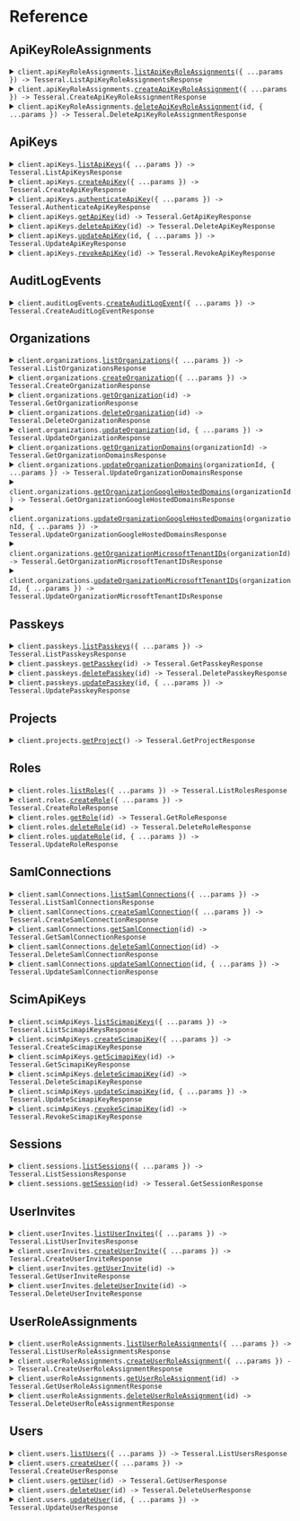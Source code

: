 # Reference

## ApiKeyRoleAssignments

<details><summary><code>client.apiKeyRoleAssignments.<a href="/src/api/resources/apiKeyRoleAssignments/client/Client.ts">listApiKeyRoleAssignments</a>({ ...params }) -> Tesseral.ListApiKeyRoleAssignmentsResponse</code></summary>
<dl>
<dd>

#### 🔌 Usage

<dl>
<dd>

<dl>
<dd>

```typescript
await client.apiKeyRoleAssignments.listApiKeyRoleAssignments();
```

</dd>
</dl>
</dd>
</dl>

#### ⚙️ Parameters

<dl>
<dd>

<dl>
<dd>

**request:** `Tesseral.ApiKeyRoleAssignmentsListApiKeyRoleAssignmentsRequest`

</dd>
</dl>

<dl>
<dd>

**requestOptions:** `ApiKeyRoleAssignments.RequestOptions`

</dd>
</dl>
</dd>
</dl>

</dd>
</dl>
</details>

<details><summary><code>client.apiKeyRoleAssignments.<a href="/src/api/resources/apiKeyRoleAssignments/client/Client.ts">createApiKeyRoleAssignment</a>({ ...params }) -> Tesseral.CreateApiKeyRoleAssignmentResponse</code></summary>
<dl>
<dd>

#### 🔌 Usage

<dl>
<dd>

<dl>
<dd>

```typescript
await client.apiKeyRoleAssignments.createApiKeyRoleAssignment();
```

</dd>
</dl>
</dd>
</dl>

#### ⚙️ Parameters

<dl>
<dd>

<dl>
<dd>

**request:** `Tesseral.CreateApiKeyRoleAssignmentRequest`

</dd>
</dl>

<dl>
<dd>

**requestOptions:** `ApiKeyRoleAssignments.RequestOptions`

</dd>
</dl>
</dd>
</dl>

</dd>
</dl>
</details>

<details><summary><code>client.apiKeyRoleAssignments.<a href="/src/api/resources/apiKeyRoleAssignments/client/Client.ts">deleteApiKeyRoleAssignment</a>(id, { ...params }) -> Tesseral.DeleteApiKeyRoleAssignmentResponse</code></summary>
<dl>
<dd>

#### 🔌 Usage

<dl>
<dd>

<dl>
<dd>

```typescript
await client.apiKeyRoleAssignments.deleteApiKeyRoleAssignment("id");
```

</dd>
</dl>
</dd>
</dl>

#### ⚙️ Parameters

<dl>
<dd>

<dl>
<dd>

**id:** `string`

</dd>
</dl>

<dl>
<dd>

**request:** `Tesseral.ApiKeyRoleAssignmentsDeleteApiKeyRoleAssignmentRequest`

</dd>
</dl>

<dl>
<dd>

**requestOptions:** `ApiKeyRoleAssignments.RequestOptions`

</dd>
</dl>
</dd>
</dl>

</dd>
</dl>
</details>

## ApiKeys

<details><summary><code>client.apiKeys.<a href="/src/api/resources/apiKeys/client/Client.ts">listApiKeys</a>({ ...params }) -> Tesseral.ListApiKeysResponse</code></summary>
<dl>
<dd>

#### 📝 Description

<dl>
<dd>

<dl>
<dd>

List API Keys.

</dd>
</dl>
</dd>
</dl>

#### 🔌 Usage

<dl>
<dd>

<dl>
<dd>

```typescript
await client.apiKeys.listApiKeys();
```

</dd>
</dl>
</dd>
</dl>

#### ⚙️ Parameters

<dl>
<dd>

<dl>
<dd>

**request:** `Tesseral.ApiKeysListApiKeysRequest`

</dd>
</dl>

<dl>
<dd>

**requestOptions:** `ApiKeys.RequestOptions`

</dd>
</dl>
</dd>
</dl>

</dd>
</dl>
</details>

<details><summary><code>client.apiKeys.<a href="/src/api/resources/apiKeys/client/Client.ts">createApiKey</a>({ ...params }) -> Tesseral.CreateApiKeyResponse</code></summary>
<dl>
<dd>

#### 📝 Description

<dl>
<dd>

<dl>
<dd>

Create an API Key for an Organization.

</dd>
</dl>
</dd>
</dl>

#### 🔌 Usage

<dl>
<dd>

<dl>
<dd>

```typescript
await client.apiKeys.createApiKey();
```

</dd>
</dl>
</dd>
</dl>

#### ⚙️ Parameters

<dl>
<dd>

<dl>
<dd>

**request:** `Tesseral.CreateApiKeyRequest`

</dd>
</dl>

<dl>
<dd>

**requestOptions:** `ApiKeys.RequestOptions`

</dd>
</dl>
</dd>
</dl>

</dd>
</dl>
</details>

<details><summary><code>client.apiKeys.<a href="/src/api/resources/apiKeys/client/Client.ts">authenticateApiKey</a>({ ...params }) -> Tesseral.AuthenticateApiKeyResponse</code></summary>
<dl>
<dd>

#### 🔌 Usage

<dl>
<dd>

<dl>
<dd>

```typescript
await client.apiKeys.authenticateApiKey();
```

</dd>
</dl>
</dd>
</dl>

#### ⚙️ Parameters

<dl>
<dd>

<dl>
<dd>

**request:** `Tesseral.AuthenticateApiKeyRequest`

</dd>
</dl>

<dl>
<dd>

**requestOptions:** `ApiKeys.RequestOptions`

</dd>
</dl>
</dd>
</dl>

</dd>
</dl>
</details>

<details><summary><code>client.apiKeys.<a href="/src/api/resources/apiKeys/client/Client.ts">getApiKey</a>(id) -> Tesseral.GetApiKeyResponse</code></summary>
<dl>
<dd>

#### 📝 Description

<dl>
<dd>

<dl>
<dd>

Get an API Key.

</dd>
</dl>
</dd>
</dl>

#### 🔌 Usage

<dl>
<dd>

<dl>
<dd>

```typescript
await client.apiKeys.getApiKey("id");
```

</dd>
</dl>
</dd>
</dl>

#### ⚙️ Parameters

<dl>
<dd>

<dl>
<dd>

**id:** `string`

</dd>
</dl>

<dl>
<dd>

**requestOptions:** `ApiKeys.RequestOptions`

</dd>
</dl>
</dd>
</dl>

</dd>
</dl>
</details>

<details><summary><code>client.apiKeys.<a href="/src/api/resources/apiKeys/client/Client.ts">deleteApiKey</a>(id) -> Tesseral.DeleteApiKeyResponse</code></summary>
<dl>
<dd>

#### 📝 Description

<dl>
<dd>

<dl>
<dd>

Delete an API Key.

</dd>
</dl>
</dd>
</dl>

#### 🔌 Usage

<dl>
<dd>

<dl>
<dd>

```typescript
await client.apiKeys.deleteApiKey("id");
```

</dd>
</dl>
</dd>
</dl>

#### ⚙️ Parameters

<dl>
<dd>

<dl>
<dd>

**id:** `string`

</dd>
</dl>

<dl>
<dd>

**requestOptions:** `ApiKeys.RequestOptions`

</dd>
</dl>
</dd>
</dl>

</dd>
</dl>
</details>

<details><summary><code>client.apiKeys.<a href="/src/api/resources/apiKeys/client/Client.ts">updateApiKey</a>(id, { ...params }) -> Tesseral.UpdateApiKeyResponse</code></summary>
<dl>
<dd>

#### 📝 Description

<dl>
<dd>

<dl>
<dd>

Update an API Key.

</dd>
</dl>
</dd>
</dl>

#### 🔌 Usage

<dl>
<dd>

<dl>
<dd>

```typescript
await client.apiKeys.updateApiKey("id");
```

</dd>
</dl>
</dd>
</dl>

#### ⚙️ Parameters

<dl>
<dd>

<dl>
<dd>

**id:** `string`

</dd>
</dl>

<dl>
<dd>

**request:** `Tesseral.UpdateApiKeyRequest`

</dd>
</dl>

<dl>
<dd>

**requestOptions:** `ApiKeys.RequestOptions`

</dd>
</dl>
</dd>
</dl>

</dd>
</dl>
</details>

<details><summary><code>client.apiKeys.<a href="/src/api/resources/apiKeys/client/Client.ts">revokeApiKey</a>(id) -> Tesseral.RevokeApiKeyResponse</code></summary>
<dl>
<dd>

#### 📝 Description

<dl>
<dd>

<dl>
<dd>

Revoke an API Key.

</dd>
</dl>
</dd>
</dl>

#### 🔌 Usage

<dl>
<dd>

<dl>
<dd>

```typescript
await client.apiKeys.revokeApiKey("id");
```

</dd>
</dl>
</dd>
</dl>

#### ⚙️ Parameters

<dl>
<dd>

<dl>
<dd>

**id:** `string`

</dd>
</dl>

<dl>
<dd>

**requestOptions:** `ApiKeys.RequestOptions`

</dd>
</dl>
</dd>
</dl>

</dd>
</dl>
</details>

## AuditLogEvents

<details><summary><code>client.auditLogEvents.<a href="/src/api/resources/auditLogEvents/client/Client.ts">createAuditLogEvent</a>({ ...params }) -> Tesseral.CreateAuditLogEventResponse</code></summary>
<dl>
<dd>

#### 🔌 Usage

<dl>
<dd>

<dl>
<dd>

```typescript
await client.auditLogEvents.createAuditLogEvent({});
```

</dd>
</dl>
</dd>
</dl>

#### ⚙️ Parameters

<dl>
<dd>

<dl>
<dd>

**request:** `Tesseral.AuditLogEvent`

</dd>
</dl>

<dl>
<dd>

**requestOptions:** `AuditLogEvents.RequestOptions`

</dd>
</dl>
</dd>
</dl>

</dd>
</dl>
</details>

## Organizations

<details><summary><code>client.organizations.<a href="/src/api/resources/organizations/client/Client.ts">listOrganizations</a>({ ...params }) -> Tesseral.ListOrganizationsResponse</code></summary>
<dl>
<dd>

#### 📝 Description

<dl>
<dd>

<dl>
<dd>

List Organizations.

</dd>
</dl>
</dd>
</dl>

#### 🔌 Usage

<dl>
<dd>

<dl>
<dd>

```typescript
await client.organizations.listOrganizations();
```

</dd>
</dl>
</dd>
</dl>

#### ⚙️ Parameters

<dl>
<dd>

<dl>
<dd>

**request:** `Tesseral.OrganizationsListOrganizationsRequest`

</dd>
</dl>

<dl>
<dd>

**requestOptions:** `Organizations.RequestOptions`

</dd>
</dl>
</dd>
</dl>

</dd>
</dl>
</details>

<details><summary><code>client.organizations.<a href="/src/api/resources/organizations/client/Client.ts">createOrganization</a>({ ...params }) -> Tesseral.CreateOrganizationResponse</code></summary>
<dl>
<dd>

#### 📝 Description

<dl>
<dd>

<dl>
<dd>

Create an Organization.

</dd>
</dl>
</dd>
</dl>

#### 🔌 Usage

<dl>
<dd>

<dl>
<dd>

```typescript
await client.organizations.createOrganization({});
```

</dd>
</dl>
</dd>
</dl>

#### ⚙️ Parameters

<dl>
<dd>

<dl>
<dd>

**request:** `Tesseral.Organization`

</dd>
</dl>

<dl>
<dd>

**requestOptions:** `Organizations.RequestOptions`

</dd>
</dl>
</dd>
</dl>

</dd>
</dl>
</details>

<details><summary><code>client.organizations.<a href="/src/api/resources/organizations/client/Client.ts">getOrganization</a>(id) -> Tesseral.GetOrganizationResponse</code></summary>
<dl>
<dd>

#### 📝 Description

<dl>
<dd>

<dl>
<dd>

Get an Organization.

</dd>
</dl>
</dd>
</dl>

#### 🔌 Usage

<dl>
<dd>

<dl>
<dd>

```typescript
await client.organizations.getOrganization("id");
```

</dd>
</dl>
</dd>
</dl>

#### ⚙️ Parameters

<dl>
<dd>

<dl>
<dd>

**id:** `string` — The Organization ID.

</dd>
</dl>

<dl>
<dd>

**requestOptions:** `Organizations.RequestOptions`

</dd>
</dl>
</dd>
</dl>

</dd>
</dl>
</details>

<details><summary><code>client.organizations.<a href="/src/api/resources/organizations/client/Client.ts">deleteOrganization</a>(id) -> Tesseral.DeleteOrganizationResponse</code></summary>
<dl>
<dd>

#### 📝 Description

<dl>
<dd>

<dl>
<dd>

Delete an Organization.

</dd>
</dl>
</dd>
</dl>

#### 🔌 Usage

<dl>
<dd>

<dl>
<dd>

```typescript
await client.organizations.deleteOrganization("id");
```

</dd>
</dl>
</dd>
</dl>

#### ⚙️ Parameters

<dl>
<dd>

<dl>
<dd>

**id:** `string` — The Organization ID.

</dd>
</dl>

<dl>
<dd>

**requestOptions:** `Organizations.RequestOptions`

</dd>
</dl>
</dd>
</dl>

</dd>
</dl>
</details>

<details><summary><code>client.organizations.<a href="/src/api/resources/organizations/client/Client.ts">updateOrganization</a>(id, { ...params }) -> Tesseral.UpdateOrganizationResponse</code></summary>
<dl>
<dd>

#### 📝 Description

<dl>
<dd>

<dl>
<dd>

Update an Organization.

</dd>
</dl>
</dd>
</dl>

#### 🔌 Usage

<dl>
<dd>

<dl>
<dd>

```typescript
await client.organizations.updateOrganization("id", {});
```

</dd>
</dl>
</dd>
</dl>

#### ⚙️ Parameters

<dl>
<dd>

<dl>
<dd>

**id:** `string` — The Organization ID.

</dd>
</dl>

<dl>
<dd>

**request:** `Tesseral.Organization`

</dd>
</dl>

<dl>
<dd>

**requestOptions:** `Organizations.RequestOptions`

</dd>
</dl>
</dd>
</dl>

</dd>
</dl>
</details>

<details><summary><code>client.organizations.<a href="/src/api/resources/organizations/client/Client.ts">getOrganizationDomains</a>(organizationId) -> Tesseral.GetOrganizationDomainsResponse</code></summary>
<dl>
<dd>

#### 📝 Description

<dl>
<dd>

<dl>
<dd>

Get Organization Domains.

</dd>
</dl>
</dd>
</dl>

#### 🔌 Usage

<dl>
<dd>

<dl>
<dd>

```typescript
await client.organizations.getOrganizationDomains("organizationId");
```

</dd>
</dl>
</dd>
</dl>

#### ⚙️ Parameters

<dl>
<dd>

<dl>
<dd>

**organizationId:** `string` — The Organization ID.

</dd>
</dl>

<dl>
<dd>

**requestOptions:** `Organizations.RequestOptions`

</dd>
</dl>
</dd>
</dl>

</dd>
</dl>
</details>

<details><summary><code>client.organizations.<a href="/src/api/resources/organizations/client/Client.ts">updateOrganizationDomains</a>(organizationId, { ...params }) -> Tesseral.UpdateOrganizationDomainsResponse</code></summary>
<dl>
<dd>

#### 📝 Description

<dl>
<dd>

<dl>
<dd>

Update Organization Domains.

</dd>
</dl>
</dd>
</dl>

#### 🔌 Usage

<dl>
<dd>

<dl>
<dd>

```typescript
await client.organizations.updateOrganizationDomains("organizationId", {});
```

</dd>
</dl>
</dd>
</dl>

#### ⚙️ Parameters

<dl>
<dd>

<dl>
<dd>

**organizationId:** `string` — The Organization ID.

</dd>
</dl>

<dl>
<dd>

**request:** `Tesseral.OrganizationDomains`

</dd>
</dl>

<dl>
<dd>

**requestOptions:** `Organizations.RequestOptions`

</dd>
</dl>
</dd>
</dl>

</dd>
</dl>
</details>

<details><summary><code>client.organizations.<a href="/src/api/resources/organizations/client/Client.ts">getOrganizationGoogleHostedDomains</a>(organizationId) -> Tesseral.GetOrganizationGoogleHostedDomainsResponse</code></summary>
<dl>
<dd>

#### 📝 Description

<dl>
<dd>

<dl>
<dd>

Get Organization Google Hosted Domains.

</dd>
</dl>
</dd>
</dl>

#### 🔌 Usage

<dl>
<dd>

<dl>
<dd>

```typescript
await client.organizations.getOrganizationGoogleHostedDomains("organizationId");
```

</dd>
</dl>
</dd>
</dl>

#### ⚙️ Parameters

<dl>
<dd>

<dl>
<dd>

**organizationId:** `string` — The ID of the Organization.

</dd>
</dl>

<dl>
<dd>

**requestOptions:** `Organizations.RequestOptions`

</dd>
</dl>
</dd>
</dl>

</dd>
</dl>
</details>

<details><summary><code>client.organizations.<a href="/src/api/resources/organizations/client/Client.ts">updateOrganizationGoogleHostedDomains</a>(organizationId, { ...params }) -> Tesseral.UpdateOrganizationGoogleHostedDomainsResponse</code></summary>
<dl>
<dd>

#### 📝 Description

<dl>
<dd>

<dl>
<dd>

Update Organization Google Hosted Domains.

</dd>
</dl>
</dd>
</dl>

#### 🔌 Usage

<dl>
<dd>

<dl>
<dd>

```typescript
await client.organizations.updateOrganizationGoogleHostedDomains("organizationId", {});
```

</dd>
</dl>
</dd>
</dl>

#### ⚙️ Parameters

<dl>
<dd>

<dl>
<dd>

**organizationId:** `string` — The ID of the Organization.

</dd>
</dl>

<dl>
<dd>

**request:** `Tesseral.OrganizationGoogleHostedDomains`

</dd>
</dl>

<dl>
<dd>

**requestOptions:** `Organizations.RequestOptions`

</dd>
</dl>
</dd>
</dl>

</dd>
</dl>
</details>

<details><summary><code>client.organizations.<a href="/src/api/resources/organizations/client/Client.ts">getOrganizationMicrosoftTenantIDs</a>(organizationId) -> Tesseral.GetOrganizationMicrosoftTenantIDsResponse</code></summary>
<dl>
<dd>

#### 📝 Description

<dl>
<dd>

<dl>
<dd>

Get Organization Microsoft Tenant IDs.

</dd>
</dl>
</dd>
</dl>

#### 🔌 Usage

<dl>
<dd>

<dl>
<dd>

```typescript
await client.organizations.getOrganizationMicrosoftTenantIDs("organizationId");
```

</dd>
</dl>
</dd>
</dl>

#### ⚙️ Parameters

<dl>
<dd>

<dl>
<dd>

**organizationId:** `string` — The ID of the Organization.

</dd>
</dl>

<dl>
<dd>

**requestOptions:** `Organizations.RequestOptions`

</dd>
</dl>
</dd>
</dl>

</dd>
</dl>
</details>

<details><summary><code>client.organizations.<a href="/src/api/resources/organizations/client/Client.ts">updateOrganizationMicrosoftTenantIDs</a>(organizationId, { ...params }) -> Tesseral.UpdateOrganizationMicrosoftTenantIDsResponse</code></summary>
<dl>
<dd>

#### 📝 Description

<dl>
<dd>

<dl>
<dd>

Update Organization Microsoft Tenant IDs.

</dd>
</dl>
</dd>
</dl>

#### 🔌 Usage

<dl>
<dd>

<dl>
<dd>

```typescript
await client.organizations.updateOrganizationMicrosoftTenantIDs("organizationId", {});
```

</dd>
</dl>
</dd>
</dl>

#### ⚙️ Parameters

<dl>
<dd>

<dl>
<dd>

**organizationId:** `string` — The ID of the Organization.

</dd>
</dl>

<dl>
<dd>

**request:** `Tesseral.OrganizationMicrosoftTenantIDs`

</dd>
</dl>

<dl>
<dd>

**requestOptions:** `Organizations.RequestOptions`

</dd>
</dl>
</dd>
</dl>

</dd>
</dl>
</details>

## Passkeys

<details><summary><code>client.passkeys.<a href="/src/api/resources/passkeys/client/Client.ts">listPasskeys</a>({ ...params }) -> Tesseral.ListPasskeysResponse</code></summary>
<dl>
<dd>

#### 📝 Description

<dl>
<dd>

<dl>
<dd>

List Passkeys.

</dd>
</dl>
</dd>
</dl>

#### 🔌 Usage

<dl>
<dd>

<dl>
<dd>

```typescript
await client.passkeys.listPasskeys();
```

</dd>
</dl>
</dd>
</dl>

#### ⚙️ Parameters

<dl>
<dd>

<dl>
<dd>

**request:** `Tesseral.PasskeysListPasskeysRequest`

</dd>
</dl>

<dl>
<dd>

**requestOptions:** `Passkeys.RequestOptions`

</dd>
</dl>
</dd>
</dl>

</dd>
</dl>
</details>

<details><summary><code>client.passkeys.<a href="/src/api/resources/passkeys/client/Client.ts">getPasskey</a>(id) -> Tesseral.GetPasskeyResponse</code></summary>
<dl>
<dd>

#### 📝 Description

<dl>
<dd>

<dl>
<dd>

Get a Passkey.

</dd>
</dl>
</dd>
</dl>

#### 🔌 Usage

<dl>
<dd>

<dl>
<dd>

```typescript
await client.passkeys.getPasskey("id");
```

</dd>
</dl>
</dd>
</dl>

#### ⚙️ Parameters

<dl>
<dd>

<dl>
<dd>

**id:** `string` — The Passkey ID.

</dd>
</dl>

<dl>
<dd>

**requestOptions:** `Passkeys.RequestOptions`

</dd>
</dl>
</dd>
</dl>

</dd>
</dl>
</details>

<details><summary><code>client.passkeys.<a href="/src/api/resources/passkeys/client/Client.ts">deletePasskey</a>(id) -> Tesseral.DeletePasskeyResponse</code></summary>
<dl>
<dd>

#### 📝 Description

<dl>
<dd>

<dl>
<dd>

Delete a Passkey.

</dd>
</dl>
</dd>
</dl>

#### 🔌 Usage

<dl>
<dd>

<dl>
<dd>

```typescript
await client.passkeys.deletePasskey("id");
```

</dd>
</dl>
</dd>
</dl>

#### ⚙️ Parameters

<dl>
<dd>

<dl>
<dd>

**id:** `string` — The Passkey ID.

</dd>
</dl>

<dl>
<dd>

**requestOptions:** `Passkeys.RequestOptions`

</dd>
</dl>
</dd>
</dl>

</dd>
</dl>
</details>

<details><summary><code>client.passkeys.<a href="/src/api/resources/passkeys/client/Client.ts">updatePasskey</a>(id, { ...params }) -> Tesseral.UpdatePasskeyResponse</code></summary>
<dl>
<dd>

#### 📝 Description

<dl>
<dd>

<dl>
<dd>

Update a Passkey.

</dd>
</dl>
</dd>
</dl>

#### 🔌 Usage

<dl>
<dd>

<dl>
<dd>

```typescript
await client.passkeys.updatePasskey("id", {});
```

</dd>
</dl>
</dd>
</dl>

#### ⚙️ Parameters

<dl>
<dd>

<dl>
<dd>

**id:** `string` — The Passkey ID.

</dd>
</dl>

<dl>
<dd>

**request:** `Tesseral.Passkey`

</dd>
</dl>

<dl>
<dd>

**requestOptions:** `Passkeys.RequestOptions`

</dd>
</dl>
</dd>
</dl>

</dd>
</dl>
</details>

## Projects

<details><summary><code>client.projects.<a href="/src/api/resources/projects/client/Client.ts">getProject</a>() -> Tesseral.GetProjectResponse</code></summary>
<dl>
<dd>

#### 📝 Description

<dl>
<dd>

<dl>
<dd>

Get the current project.

</dd>
</dl>
</dd>
</dl>

#### 🔌 Usage

<dl>
<dd>

<dl>
<dd>

```typescript
await client.projects.getProject();
```

</dd>
</dl>
</dd>
</dl>

#### ⚙️ Parameters

<dl>
<dd>

<dl>
<dd>

**requestOptions:** `Projects.RequestOptions`

</dd>
</dl>
</dd>
</dl>

</dd>
</dl>
</details>

## Roles

<details><summary><code>client.roles.<a href="/src/api/resources/roles/client/Client.ts">listRoles</a>({ ...params }) -> Tesseral.ListRolesResponse</code></summary>
<dl>
<dd>

#### 📝 Description

<dl>
<dd>

<dl>
<dd>

List Roles.

</dd>
</dl>
</dd>
</dl>

#### 🔌 Usage

<dl>
<dd>

<dl>
<dd>

```typescript
await client.roles.listRoles();
```

</dd>
</dl>
</dd>
</dl>

#### ⚙️ Parameters

<dl>
<dd>

<dl>
<dd>

**request:** `Tesseral.RolesListRolesRequest`

</dd>
</dl>

<dl>
<dd>

**requestOptions:** `Roles.RequestOptions`

</dd>
</dl>
</dd>
</dl>

</dd>
</dl>
</details>

<details><summary><code>client.roles.<a href="/src/api/resources/roles/client/Client.ts">createRole</a>({ ...params }) -> Tesseral.CreateRoleResponse</code></summary>
<dl>
<dd>

#### 📝 Description

<dl>
<dd>

<dl>
<dd>

Create a Role.

</dd>
</dl>
</dd>
</dl>

#### 🔌 Usage

<dl>
<dd>

<dl>
<dd>

```typescript
await client.roles.createRole({});
```

</dd>
</dl>
</dd>
</dl>

#### ⚙️ Parameters

<dl>
<dd>

<dl>
<dd>

**request:** `Tesseral.Role`

</dd>
</dl>

<dl>
<dd>

**requestOptions:** `Roles.RequestOptions`

</dd>
</dl>
</dd>
</dl>

</dd>
</dl>
</details>

<details><summary><code>client.roles.<a href="/src/api/resources/roles/client/Client.ts">getRole</a>(id) -> Tesseral.GetRoleResponse</code></summary>
<dl>
<dd>

#### 📝 Description

<dl>
<dd>

<dl>
<dd>

Get a Role.

</dd>
</dl>
</dd>
</dl>

#### 🔌 Usage

<dl>
<dd>

<dl>
<dd>

```typescript
await client.roles.getRole("id");
```

</dd>
</dl>
</dd>
</dl>

#### ⚙️ Parameters

<dl>
<dd>

<dl>
<dd>

**id:** `string`

</dd>
</dl>

<dl>
<dd>

**requestOptions:** `Roles.RequestOptions`

</dd>
</dl>
</dd>
</dl>

</dd>
</dl>
</details>

<details><summary><code>client.roles.<a href="/src/api/resources/roles/client/Client.ts">deleteRole</a>(id) -> Tesseral.DeleteRoleResponse</code></summary>
<dl>
<dd>

#### 📝 Description

<dl>
<dd>

<dl>
<dd>

Delete a Role.

</dd>
</dl>
</dd>
</dl>

#### 🔌 Usage

<dl>
<dd>

<dl>
<dd>

```typescript
await client.roles.deleteRole("id");
```

</dd>
</dl>
</dd>
</dl>

#### ⚙️ Parameters

<dl>
<dd>

<dl>
<dd>

**id:** `string`

</dd>
</dl>

<dl>
<dd>

**requestOptions:** `Roles.RequestOptions`

</dd>
</dl>
</dd>
</dl>

</dd>
</dl>
</details>

<details><summary><code>client.roles.<a href="/src/api/resources/roles/client/Client.ts">updateRole</a>(id, { ...params }) -> Tesseral.UpdateRoleResponse</code></summary>
<dl>
<dd>

#### 📝 Description

<dl>
<dd>

<dl>
<dd>

Update a Role.

</dd>
</dl>
</dd>
</dl>

#### 🔌 Usage

<dl>
<dd>

<dl>
<dd>

```typescript
await client.roles.updateRole("id", {});
```

</dd>
</dl>
</dd>
</dl>

#### ⚙️ Parameters

<dl>
<dd>

<dl>
<dd>

**id:** `string`

</dd>
</dl>

<dl>
<dd>

**request:** `Tesseral.Role`

</dd>
</dl>

<dl>
<dd>

**requestOptions:** `Roles.RequestOptions`

</dd>
</dl>
</dd>
</dl>

</dd>
</dl>
</details>

## SamlConnections

<details><summary><code>client.samlConnections.<a href="/src/api/resources/samlConnections/client/Client.ts">listSamlConnections</a>({ ...params }) -> Tesseral.ListSamlConnectionsResponse</code></summary>
<dl>
<dd>

#### 📝 Description

<dl>
<dd>

<dl>
<dd>

List SAML Connections.

</dd>
</dl>
</dd>
</dl>

#### 🔌 Usage

<dl>
<dd>

<dl>
<dd>

```typescript
await client.samlConnections.listSamlConnections();
```

</dd>
</dl>
</dd>
</dl>

#### ⚙️ Parameters

<dl>
<dd>

<dl>
<dd>

**request:** `Tesseral.SamlConnectionsListSamlConnectionsRequest`

</dd>
</dl>

<dl>
<dd>

**requestOptions:** `SamlConnections.RequestOptions`

</dd>
</dl>
</dd>
</dl>

</dd>
</dl>
</details>

<details><summary><code>client.samlConnections.<a href="/src/api/resources/samlConnections/client/Client.ts">createSamlConnection</a>({ ...params }) -> Tesseral.CreateSamlConnectionResponse</code></summary>
<dl>
<dd>

#### 📝 Description

<dl>
<dd>

<dl>
<dd>

Create a SAML Connection.

</dd>
</dl>
</dd>
</dl>

#### 🔌 Usage

<dl>
<dd>

<dl>
<dd>

```typescript
await client.samlConnections.createSamlConnection({});
```

</dd>
</dl>
</dd>
</dl>

#### ⚙️ Parameters

<dl>
<dd>

<dl>
<dd>

**request:** `Tesseral.SamlConnection`

</dd>
</dl>

<dl>
<dd>

**requestOptions:** `SamlConnections.RequestOptions`

</dd>
</dl>
</dd>
</dl>

</dd>
</dl>
</details>

<details><summary><code>client.samlConnections.<a href="/src/api/resources/samlConnections/client/Client.ts">getSamlConnection</a>(id) -> Tesseral.GetSamlConnectionResponse</code></summary>
<dl>
<dd>

#### 📝 Description

<dl>
<dd>

<dl>
<dd>

Get a SAML Connection.

</dd>
</dl>
</dd>
</dl>

#### 🔌 Usage

<dl>
<dd>

<dl>
<dd>

```typescript
await client.samlConnections.getSamlConnection("id");
```

</dd>
</dl>
</dd>
</dl>

#### ⚙️ Parameters

<dl>
<dd>

<dl>
<dd>

**id:** `string` — The SAML Connection ID.

</dd>
</dl>

<dl>
<dd>

**requestOptions:** `SamlConnections.RequestOptions`

</dd>
</dl>
</dd>
</dl>

</dd>
</dl>
</details>

<details><summary><code>client.samlConnections.<a href="/src/api/resources/samlConnections/client/Client.ts">deleteSamlConnection</a>(id) -> Tesseral.DeleteSamlConnectionResponse</code></summary>
<dl>
<dd>

#### 📝 Description

<dl>
<dd>

<dl>
<dd>

Delete a SAML Connection.

</dd>
</dl>
</dd>
</dl>

#### 🔌 Usage

<dl>
<dd>

<dl>
<dd>

```typescript
await client.samlConnections.deleteSamlConnection("id");
```

</dd>
</dl>
</dd>
</dl>

#### ⚙️ Parameters

<dl>
<dd>

<dl>
<dd>

**id:** `string` — The SAML Connection ID.

</dd>
</dl>

<dl>
<dd>

**requestOptions:** `SamlConnections.RequestOptions`

</dd>
</dl>
</dd>
</dl>

</dd>
</dl>
</details>

<details><summary><code>client.samlConnections.<a href="/src/api/resources/samlConnections/client/Client.ts">updateSamlConnection</a>(id, { ...params }) -> Tesseral.UpdateSamlConnectionResponse</code></summary>
<dl>
<dd>

#### 📝 Description

<dl>
<dd>

<dl>
<dd>

Update a SAML Connection.

</dd>
</dl>
</dd>
</dl>

#### 🔌 Usage

<dl>
<dd>

<dl>
<dd>

```typescript
await client.samlConnections.updateSamlConnection("id", {});
```

</dd>
</dl>
</dd>
</dl>

#### ⚙️ Parameters

<dl>
<dd>

<dl>
<dd>

**id:** `string` — The SAML Connection ID.

</dd>
</dl>

<dl>
<dd>

**request:** `Tesseral.SamlConnection`

</dd>
</dl>

<dl>
<dd>

**requestOptions:** `SamlConnections.RequestOptions`

</dd>
</dl>
</dd>
</dl>

</dd>
</dl>
</details>

## ScimApiKeys

<details><summary><code>client.scimApiKeys.<a href="/src/api/resources/scimApiKeys/client/Client.ts">listScimapiKeys</a>({ ...params }) -> Tesseral.ListScimapiKeysResponse</code></summary>
<dl>
<dd>

#### 📝 Description

<dl>
<dd>

<dl>
<dd>

List SCIM API Keys.

</dd>
</dl>
</dd>
</dl>

#### 🔌 Usage

<dl>
<dd>

<dl>
<dd>

```typescript
await client.scimApiKeys.listScimapiKeys();
```

</dd>
</dl>
</dd>
</dl>

#### ⚙️ Parameters

<dl>
<dd>

<dl>
<dd>

**request:** `Tesseral.ScimApiKeysListScimapiKeysRequest`

</dd>
</dl>

<dl>
<dd>

**requestOptions:** `ScimApiKeys.RequestOptions`

</dd>
</dl>
</dd>
</dl>

</dd>
</dl>
</details>

<details><summary><code>client.scimApiKeys.<a href="/src/api/resources/scimApiKeys/client/Client.ts">createScimapiKey</a>({ ...params }) -> Tesseral.CreateScimapiKeyResponse</code></summary>
<dl>
<dd>

#### 📝 Description

<dl>
<dd>

<dl>
<dd>

Create a SCIM API Key.

</dd>
</dl>
</dd>
</dl>

#### 🔌 Usage

<dl>
<dd>

<dl>
<dd>

```typescript
await client.scimApiKeys.createScimapiKey({});
```

</dd>
</dl>
</dd>
</dl>

#### ⚙️ Parameters

<dl>
<dd>

<dl>
<dd>

**request:** `Tesseral.ScimapiKey`

</dd>
</dl>

<dl>
<dd>

**requestOptions:** `ScimApiKeys.RequestOptions`

</dd>
</dl>
</dd>
</dl>

</dd>
</dl>
</details>

<details><summary><code>client.scimApiKeys.<a href="/src/api/resources/scimApiKeys/client/Client.ts">getScimapiKey</a>(id) -> Tesseral.GetScimapiKeyResponse</code></summary>
<dl>
<dd>

#### 📝 Description

<dl>
<dd>

<dl>
<dd>

Get a SCIM API Key.

</dd>
</dl>
</dd>
</dl>

#### 🔌 Usage

<dl>
<dd>

<dl>
<dd>

```typescript
await client.scimApiKeys.getScimapiKey("id");
```

</dd>
</dl>
</dd>
</dl>

#### ⚙️ Parameters

<dl>
<dd>

<dl>
<dd>

**id:** `string` — The SCIM API Key ID.

</dd>
</dl>

<dl>
<dd>

**requestOptions:** `ScimApiKeys.RequestOptions`

</dd>
</dl>
</dd>
</dl>

</dd>
</dl>
</details>

<details><summary><code>client.scimApiKeys.<a href="/src/api/resources/scimApiKeys/client/Client.ts">deleteScimapiKey</a>(id) -> Tesseral.DeleteScimapiKeyResponse</code></summary>
<dl>
<dd>

#### 📝 Description

<dl>
<dd>

<dl>
<dd>

Delete a SCIM API Key.

</dd>
</dl>
</dd>
</dl>

#### 🔌 Usage

<dl>
<dd>

<dl>
<dd>

```typescript
await client.scimApiKeys.deleteScimapiKey("id");
```

</dd>
</dl>
</dd>
</dl>

#### ⚙️ Parameters

<dl>
<dd>

<dl>
<dd>

**id:** `string` — The SCIM API Key ID.

</dd>
</dl>

<dl>
<dd>

**requestOptions:** `ScimApiKeys.RequestOptions`

</dd>
</dl>
</dd>
</dl>

</dd>
</dl>
</details>

<details><summary><code>client.scimApiKeys.<a href="/src/api/resources/scimApiKeys/client/Client.ts">updateScimapiKey</a>(id, { ...params }) -> Tesseral.UpdateScimapiKeyResponse</code></summary>
<dl>
<dd>

#### 📝 Description

<dl>
<dd>

<dl>
<dd>

Update a SCIM API Key.

</dd>
</dl>
</dd>
</dl>

#### 🔌 Usage

<dl>
<dd>

<dl>
<dd>

```typescript
await client.scimApiKeys.updateScimapiKey("id", {});
```

</dd>
</dl>
</dd>
</dl>

#### ⚙️ Parameters

<dl>
<dd>

<dl>
<dd>

**id:** `string` — The SCIM API Key ID.

</dd>
</dl>

<dl>
<dd>

**request:** `Tesseral.ScimapiKey`

</dd>
</dl>

<dl>
<dd>

**requestOptions:** `ScimApiKeys.RequestOptions`

</dd>
</dl>
</dd>
</dl>

</dd>
</dl>
</details>

<details><summary><code>client.scimApiKeys.<a href="/src/api/resources/scimApiKeys/client/Client.ts">revokeScimapiKey</a>(id) -> Tesseral.RevokeScimapiKeyResponse</code></summary>
<dl>
<dd>

#### 📝 Description

<dl>
<dd>

<dl>
<dd>

Revoke a SCIM API Key.

</dd>
</dl>
</dd>
</dl>

#### 🔌 Usage

<dl>
<dd>

<dl>
<dd>

```typescript
await client.scimApiKeys.revokeScimapiKey("id");
```

</dd>
</dl>
</dd>
</dl>

#### ⚙️ Parameters

<dl>
<dd>

<dl>
<dd>

**id:** `string` — The SCIM API Key ID.

</dd>
</dl>

<dl>
<dd>

**requestOptions:** `ScimApiKeys.RequestOptions`

</dd>
</dl>
</dd>
</dl>

</dd>
</dl>
</details>

## Sessions

<details><summary><code>client.sessions.<a href="/src/api/resources/sessions/client/Client.ts">listSessions</a>({ ...params }) -> Tesseral.ListSessionsResponse</code></summary>
<dl>
<dd>

#### 📝 Description

<dl>
<dd>

<dl>
<dd>

List Sessions.

</dd>
</dl>
</dd>
</dl>

#### 🔌 Usage

<dl>
<dd>

<dl>
<dd>

```typescript
await client.sessions.listSessions();
```

</dd>
</dl>
</dd>
</dl>

#### ⚙️ Parameters

<dl>
<dd>

<dl>
<dd>

**request:** `Tesseral.SessionsListSessionsRequest`

</dd>
</dl>

<dl>
<dd>

**requestOptions:** `Sessions.RequestOptions`

</dd>
</dl>
</dd>
</dl>

</dd>
</dl>
</details>

<details><summary><code>client.sessions.<a href="/src/api/resources/sessions/client/Client.ts">getSession</a>(id) -> Tesseral.GetSessionResponse</code></summary>
<dl>
<dd>

#### 📝 Description

<dl>
<dd>

<dl>
<dd>

Get a Session.

</dd>
</dl>
</dd>
</dl>

#### 🔌 Usage

<dl>
<dd>

<dl>
<dd>

```typescript
await client.sessions.getSession("id");
```

</dd>
</dl>
</dd>
</dl>

#### ⚙️ Parameters

<dl>
<dd>

<dl>
<dd>

**id:** `string` — The Session ID.

</dd>
</dl>

<dl>
<dd>

**requestOptions:** `Sessions.RequestOptions`

</dd>
</dl>
</dd>
</dl>

</dd>
</dl>
</details>

## UserInvites

<details><summary><code>client.userInvites.<a href="/src/api/resources/userInvites/client/Client.ts">listUserInvites</a>({ ...params }) -> Tesseral.ListUserInvitesResponse</code></summary>
<dl>
<dd>

#### 📝 Description

<dl>
<dd>

<dl>
<dd>

List User Invites.

</dd>
</dl>
</dd>
</dl>

#### 🔌 Usage

<dl>
<dd>

<dl>
<dd>

```typescript
await client.userInvites.listUserInvites();
```

</dd>
</dl>
</dd>
</dl>

#### ⚙️ Parameters

<dl>
<dd>

<dl>
<dd>

**request:** `Tesseral.UserInvitesListUserInvitesRequest`

</dd>
</dl>

<dl>
<dd>

**requestOptions:** `UserInvites.RequestOptions`

</dd>
</dl>
</dd>
</dl>

</dd>
</dl>
</details>

<details><summary><code>client.userInvites.<a href="/src/api/resources/userInvites/client/Client.ts">createUserInvite</a>({ ...params }) -> Tesseral.CreateUserInviteResponse</code></summary>
<dl>
<dd>

#### 📝 Description

<dl>
<dd>

<dl>
<dd>

Create a User Invite.

</dd>
</dl>
</dd>
</dl>

#### 🔌 Usage

<dl>
<dd>

<dl>
<dd>

```typescript
await client.userInvites.createUserInvite({
    body: {},
});
```

</dd>
</dl>
</dd>
</dl>

#### ⚙️ Parameters

<dl>
<dd>

<dl>
<dd>

**request:** `Tesseral.UserInvitesCreateUserInviteRequest`

</dd>
</dl>

<dl>
<dd>

**requestOptions:** `UserInvites.RequestOptions`

</dd>
</dl>
</dd>
</dl>

</dd>
</dl>
</details>

<details><summary><code>client.userInvites.<a href="/src/api/resources/userInvites/client/Client.ts">getUserInvite</a>(id) -> Tesseral.GetUserInviteResponse</code></summary>
<dl>
<dd>

#### 📝 Description

<dl>
<dd>

<dl>
<dd>

Get a User Invite.

</dd>
</dl>
</dd>
</dl>

#### 🔌 Usage

<dl>
<dd>

<dl>
<dd>

```typescript
await client.userInvites.getUserInvite("id");
```

</dd>
</dl>
</dd>
</dl>

#### ⚙️ Parameters

<dl>
<dd>

<dl>
<dd>

**id:** `string` — The User Invite ID.

</dd>
</dl>

<dl>
<dd>

**requestOptions:** `UserInvites.RequestOptions`

</dd>
</dl>
</dd>
</dl>

</dd>
</dl>
</details>

<details><summary><code>client.userInvites.<a href="/src/api/resources/userInvites/client/Client.ts">deleteUserInvite</a>(id) -> Tesseral.DeleteUserInviteResponse</code></summary>
<dl>
<dd>

#### 📝 Description

<dl>
<dd>

<dl>
<dd>

Delete a User Invite.

</dd>
</dl>
</dd>
</dl>

#### 🔌 Usage

<dl>
<dd>

<dl>
<dd>

```typescript
await client.userInvites.deleteUserInvite("id");
```

</dd>
</dl>
</dd>
</dl>

#### ⚙️ Parameters

<dl>
<dd>

<dl>
<dd>

**id:** `string` — The User Invite ID.

</dd>
</dl>

<dl>
<dd>

**requestOptions:** `UserInvites.RequestOptions`

</dd>
</dl>
</dd>
</dl>

</dd>
</dl>
</details>

## UserRoleAssignments

<details><summary><code>client.userRoleAssignments.<a href="/src/api/resources/userRoleAssignments/client/Client.ts">listUserRoleAssignments</a>({ ...params }) -> Tesseral.ListUserRoleAssignmentsResponse</code></summary>
<dl>
<dd>

#### 📝 Description

<dl>
<dd>

<dl>
<dd>

List User Role Assignments.

</dd>
</dl>
</dd>
</dl>

#### 🔌 Usage

<dl>
<dd>

<dl>
<dd>

```typescript
await client.userRoleAssignments.listUserRoleAssignments();
```

</dd>
</dl>
</dd>
</dl>

#### ⚙️ Parameters

<dl>
<dd>

<dl>
<dd>

**request:** `Tesseral.UserRoleAssignmentsListUserRoleAssignmentsRequest`

</dd>
</dl>

<dl>
<dd>

**requestOptions:** `UserRoleAssignments.RequestOptions`

</dd>
</dl>
</dd>
</dl>

</dd>
</dl>
</details>

<details><summary><code>client.userRoleAssignments.<a href="/src/api/resources/userRoleAssignments/client/Client.ts">createUserRoleAssignment</a>({ ...params }) -> Tesseral.CreateUserRoleAssignmentResponse</code></summary>
<dl>
<dd>

#### 📝 Description

<dl>
<dd>

<dl>
<dd>

Create a User Role Assignment.

</dd>
</dl>
</dd>
</dl>

#### 🔌 Usage

<dl>
<dd>

<dl>
<dd>

```typescript
await client.userRoleAssignments.createUserRoleAssignment({});
```

</dd>
</dl>
</dd>
</dl>

#### ⚙️ Parameters

<dl>
<dd>

<dl>
<dd>

**request:** `Tesseral.UserRoleAssignment`

</dd>
</dl>

<dl>
<dd>

**requestOptions:** `UserRoleAssignments.RequestOptions`

</dd>
</dl>
</dd>
</dl>

</dd>
</dl>
</details>

<details><summary><code>client.userRoleAssignments.<a href="/src/api/resources/userRoleAssignments/client/Client.ts">getUserRoleAssignment</a>(id) -> Tesseral.GetUserRoleAssignmentResponse</code></summary>
<dl>
<dd>

#### 📝 Description

<dl>
<dd>

<dl>
<dd>

Get a User Role Assignment.

</dd>
</dl>
</dd>
</dl>

#### 🔌 Usage

<dl>
<dd>

<dl>
<dd>

```typescript
await client.userRoleAssignments.getUserRoleAssignment("id");
```

</dd>
</dl>
</dd>
</dl>

#### ⚙️ Parameters

<dl>
<dd>

<dl>
<dd>

**id:** `string`

</dd>
</dl>

<dl>
<dd>

**requestOptions:** `UserRoleAssignments.RequestOptions`

</dd>
</dl>
</dd>
</dl>

</dd>
</dl>
</details>

<details><summary><code>client.userRoleAssignments.<a href="/src/api/resources/userRoleAssignments/client/Client.ts">deleteUserRoleAssignment</a>(id) -> Tesseral.DeleteUserRoleAssignmentResponse</code></summary>
<dl>
<dd>

#### 📝 Description

<dl>
<dd>

<dl>
<dd>

Delete a User Role Assignment.

</dd>
</dl>
</dd>
</dl>

#### 🔌 Usage

<dl>
<dd>

<dl>
<dd>

```typescript
await client.userRoleAssignments.deleteUserRoleAssignment("id");
```

</dd>
</dl>
</dd>
</dl>

#### ⚙️ Parameters

<dl>
<dd>

<dl>
<dd>

**id:** `string`

</dd>
</dl>

<dl>
<dd>

**requestOptions:** `UserRoleAssignments.RequestOptions`

</dd>
</dl>
</dd>
</dl>

</dd>
</dl>
</details>

## Users

<details><summary><code>client.users.<a href="/src/api/resources/users/client/Client.ts">listUsers</a>({ ...params }) -> Tesseral.ListUsersResponse</code></summary>
<dl>
<dd>

#### 📝 Description

<dl>
<dd>

<dl>
<dd>

List Users.

</dd>
</dl>
</dd>
</dl>

#### 🔌 Usage

<dl>
<dd>

<dl>
<dd>

```typescript
await client.users.listUsers();
```

</dd>
</dl>
</dd>
</dl>

#### ⚙️ Parameters

<dl>
<dd>

<dl>
<dd>

**request:** `Tesseral.UsersListUsersRequest`

</dd>
</dl>

<dl>
<dd>

**requestOptions:** `Users.RequestOptions`

</dd>
</dl>
</dd>
</dl>

</dd>
</dl>
</details>

<details><summary><code>client.users.<a href="/src/api/resources/users/client/Client.ts">createUser</a>({ ...params }) -> Tesseral.CreateUserResponse</code></summary>
<dl>
<dd>

#### 📝 Description

<dl>
<dd>

<dl>
<dd>

Create a User.

</dd>
</dl>
</dd>
</dl>

#### 🔌 Usage

<dl>
<dd>

<dl>
<dd>

```typescript
await client.users.createUser({});
```

</dd>
</dl>
</dd>
</dl>

#### ⚙️ Parameters

<dl>
<dd>

<dl>
<dd>

**request:** `Tesseral.User`

</dd>
</dl>

<dl>
<dd>

**requestOptions:** `Users.RequestOptions`

</dd>
</dl>
</dd>
</dl>

</dd>
</dl>
</details>

<details><summary><code>client.users.<a href="/src/api/resources/users/client/Client.ts">getUser</a>(id) -> Tesseral.GetUserResponse</code></summary>
<dl>
<dd>

#### 📝 Description

<dl>
<dd>

<dl>
<dd>

Get a User.

</dd>
</dl>
</dd>
</dl>

#### 🔌 Usage

<dl>
<dd>

<dl>
<dd>

```typescript
await client.users.getUser("id");
```

</dd>
</dl>
</dd>
</dl>

#### ⚙️ Parameters

<dl>
<dd>

<dl>
<dd>

**id:** `string` — The User ID.

</dd>
</dl>

<dl>
<dd>

**requestOptions:** `Users.RequestOptions`

</dd>
</dl>
</dd>
</dl>

</dd>
</dl>
</details>

<details><summary><code>client.users.<a href="/src/api/resources/users/client/Client.ts">deleteUser</a>(id) -> Tesseral.DeleteUserResponse</code></summary>
<dl>
<dd>

#### 📝 Description

<dl>
<dd>

<dl>
<dd>

Delete a User.

</dd>
</dl>
</dd>
</dl>

#### 🔌 Usage

<dl>
<dd>

<dl>
<dd>

```typescript
await client.users.deleteUser("id");
```

</dd>
</dl>
</dd>
</dl>

#### ⚙️ Parameters

<dl>
<dd>

<dl>
<dd>

**id:** `string` — The User ID.

</dd>
</dl>

<dl>
<dd>

**requestOptions:** `Users.RequestOptions`

</dd>
</dl>
</dd>
</dl>

</dd>
</dl>
</details>

<details><summary><code>client.users.<a href="/src/api/resources/users/client/Client.ts">updateUser</a>(id, { ...params }) -> Tesseral.UpdateUserResponse</code></summary>
<dl>
<dd>

#### 📝 Description

<dl>
<dd>

<dl>
<dd>

Update a User.

</dd>
</dl>
</dd>
</dl>

#### 🔌 Usage

<dl>
<dd>

<dl>
<dd>

```typescript
await client.users.updateUser("id", {});
```

</dd>
</dl>
</dd>
</dl>

#### ⚙️ Parameters

<dl>
<dd>

<dl>
<dd>

**id:** `string` — The User ID.

</dd>
</dl>

<dl>
<dd>

**request:** `Tesseral.User`

</dd>
</dl>

<dl>
<dd>

**requestOptions:** `Users.RequestOptions`

</dd>
</dl>
</dd>
</dl>

</dd>
</dl>
</details>
